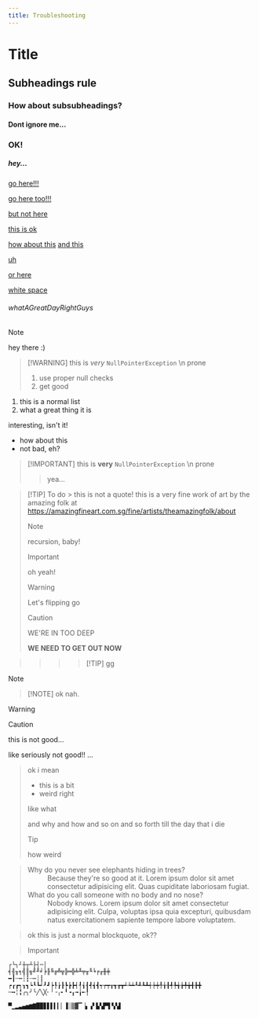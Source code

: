 ```yaml
---
title: Troubleshooting
---
```


# Title

## Subheadings rule

### How about subsubheadings?

#### Dont ignore me...

### OK!

##### hey...

[go here!!!](markdown.md#what-about-nested-lists)

[go here too!!!](markdown#what-to-expect-from-here-on-out)

[but not here](fake.md#so-real)

[this is ok](#ok)

[how about this](index.md?theme=dark) [and this](dir/index.md?theme=light#hi)

[uh](../google-fine)

[or here](/astro-notebook/typebox)

[white space](white%20space.md)

###### whatAGreatDayRightGuys

> [!NOTE]
> hey there :)

> [!WARNING] this is _very_ `NullPointerException` \n prone
>
> 1. use proper null checks
> 2. get good

1. this is a normal list
2. what a great thing it is

interesting, isn't it!

- how about this
- not bad, eh?

> [!IMPORTANT] this is **very** `NullPointerException` \n prone
>
> > yea...

> [!TIP] To do > this is not a quote! this is a very fine work of art by the amazing folk at https://amazingfineart.com.sg/fine/artists/theamazingfolk/about
>
> > [!NOTE]
> > recursion, baby!
> >
> > > [!IMPORTANT]
> > > oh yeah!
> > >
> > > > [!WARNING]
> > > > Let's flipping go
> > > >
> > > > > [!CAUTION]
> > > > > WE'RE IN TOO DEEP
> > > > >
> > > > > **WE NEED TO GET OUT NOW**

> > > > [!TIP] gg

> [!NOTE]

> [!NOTE] ok nah.

> [!WARNING]

> [!CAUTION]
> this is not good...
>
> like seriously not good!! ...

> ok i mean
>
> - this is a bit
> - weird right
>
> like what
>
> and why and how and so on and so forth till the day that i die
>
> > [!TIP]
> > how weird

> <dl>
>    <dt>Why do you never see elephants hiding in trees?</dt>
>    <dd>
>        Because they're so good at it. Lorem ipsum dolor sit amet consectetur adipisicing elit. Quas
>        cupiditate laboriosam fugiat.
>    </dd>
>    <dt>What do you call someone with no body and no nose?</dt>
>    <dd>
>        Nobody knows. Lorem ipsum dolor sit amet consectetur adipisicing elit. Culpa, voluptas ipsa quia
>        excepturi, quibusdam natus exercitationem sapiente tempore labore voluptatem.
>    </dd>
>  </dl>

> ok this is just a normal blockquote, ok??

> > [!IMPORTANT]

```
┌└┐┘┼┬┴├┤─│
╡╢╖╕╣║╗╝╜╛╞╟╚╔╩╦╠═╬╧╨╤╥╙╘╒╓╫╪
━┃┄┅┆┇┈┉┊┋
┍┎┏┑┒┓┕┖┗┙┚┛┝┞┟┠┡┢┣┥┦┧┨┩┪┫┭┮┯┰┱┲┳┵┶┷┸┹┺┻┽┾┿╀╁╂╃╄╅╆╇╈╉╊╋
╌╍╎╏╭╮╯╰╱╲╳╴╵╶╷╸╹╺╻╼╽╾╿

▀▁▂▃▄▅▆▇█▉▊▋▌▍▎▏▐░▒▓▔▕▖▗▘▙▚▛▜▝▞▟
```

